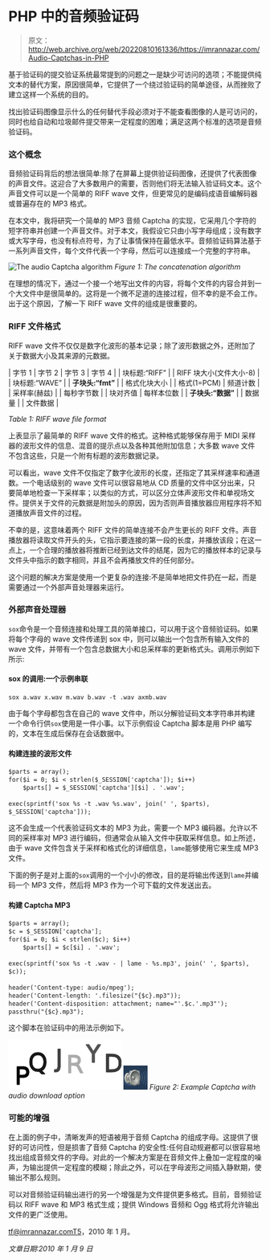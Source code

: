 # PHP 中的音频验证码

> 原文：<http://web.archive.org/web/20220810161336/https://imrannazar.com/Audio-Captchas-in-PHP>

基于验证码的提交验证系统最常提到的问题之一是缺少可访问的选项；不能提供纯文本的替代方案，原因很简单，它提供了一个绕过验证码的简单途径，从而挫败了建立这样一个系统的目的。

找出验证码图像显示什么的任何替代手段必须对于不能查看图像的人是可访问的，同时也给自动和垃圾邮件提交带来一定程度的困难；满足这两个标准的选项是音频验证码。

### 这个概念

音频验证码背后的想法很简单:除了在屏幕上提供验证码图像，还提供了代表图像的声音文件。这迎合了大多数用户的需要，否则他们将无法输入验证码文本。这个声音文件可以是一个简单的 RIFF wave 文件，但更常见的是编码成语音编解码器或普遍存在的 MP3 格式。

在本文中，我将研究一个简单的 MP3 音频 Captcha 的实现，它采用几个字符的短字符串并创建一个声音文件。对于本文，我假设它只由小写字母组成；没有数字或大写字母，也没有标点符号，为了让事情保持在最低水平。音频验证码算法基于一系列声音文件，每个文件代表一个字母，然后可以连接成一个完整的字符串。

![The audio Captcha algorithm](img/116cba47a1d26c44fbb9987832c6e6e3.png) *Figure 1: The concatenation algorithm*

在理想的情况下，通过一个接一个地写出文件的内容，将每个文件的内容合并到一个大文件中是很简单的。这将是一个微不足道的连接过程，但不幸的是不会工作。出于这个原因，了解一下 RIFF wave 文件的组成是很重要的。

### RIFF 文件格式

RIFF wave 文件不仅仅是数字化波形的基本记录；除了波形数据之外，还附加了关于数据大小及其来源的元数据。

| 字节 1 | 字节 2 | 字节 3 | 字节 4 |
| 块标题:“RIFF” |
| RIFF 块大小(文件大小-8) |
| 块标题:“WAVE” |
| **子块头:“fmt”** |
| 格式化块大小 |
| 格式(1=PCM) | 频道计数 |
| 采样率(赫兹) |
| 每秒字节数 |
| 块对齐值 | 每样本位数 |
| **子块头:“数据”** |
| 数据量 |
| 文件数据 |

*Table 1: RIFF wave file format*

上表显示了最简单的 RIFF wave 文件的格式。这种格式能够保存用于 MIDI 采样器的波形文件的信息、混音的提示点以及各种其他附加信息；大多数 wave 文件不包含这些，只是一个附有标题的波形数据记录。

可以看出，wave 文件不仅指定了数字化波形的长度，还指定了其采样速率和通道数。一个电话级别的 wave 文件可以很容易地从 CD 质量的文件中区分出来，只要简单地检查一下采样率；以类似的方式，可以区分立体声波形文件和单视场文件。提供关于文件的元数据是附加头的原因，因为否则声音播放器应用程序将不知道播放声音文件的过程。

不幸的是，这意味着两个 RIFF 文件的简单连接不会产生更长的 RIFF 文件。声音播放器将读取文件开头的头，它指示要连接的第一段的长度，并播放该段；在这一点上，一个合理的播放器将推断已经到达文件的结尾，因为它的播放样本的记录与文件头中指示的数字相同，并且不会再播放文件的任何部分。

这个问题的解决方案是使用一个更复杂的连接:不是简单地把文件扔在一起，而是需要通过一个外部声音处理器来运行。

### 外部声音处理器

`sox`命令是一个音频连接和处理工具的简单接口，可以用于这个音频验证码。如果将每个字母的 wave 文件传递到 sox 中，则可以输出一个包含所有输入文件的 wave 文件，并带有一个包含总数据大小和总采样率的更新格式头。调用示例如下所示:

#### sox 的调用:一个示例串联

```
sox a.wav x.wav m.wav b.wav -t .wav axmb.wav
```

由于每个字母都包含在自己的 wave 文件中，所以分解验证码文本字符串并构建一个命令行供`sox`使用是一件小事。以下示例假设 Captcha 脚本是用 PHP 编写的，文本在生成后保存在会话数据中。

#### 构建连接的波形文件

```
$parts = array();
for($i = 0; $i < strlen($_SESSION['captcha']); $i++)
    $parts[] = $_SESSION['captcha'][$i] . '.wav';

exec(sprintf('sox %s -t .wav %s.wav', join(' ', $parts), $_SESSION['captcha']));
```

这不会生成一个代表验证码文本的 MP3 为此，需要一个 MP3 编码器。允许以不同的采样率对 MP3 进行编码，但通常会从输入文件中获取采样信息。如上所述，由于 wave 文件包含关于采样和格式化的详细信息，`lame`能够使用它来生成 MP3 文件。

下面的例子是对上面的`sox`调用的一个小小的修改，目的是将输出传送到`lame`并编码一个 MP3 文件，然后将 MP3 作为一个可下载的文件发送出去。

#### 构建 Captcha MP3

```
$parts = array();
$c = $_SESSION['captcha'];
for($i = 0; $i < strlen($c); $i++)
    $parts[] = $c[$i] . '.wav';

exec(sprintf('sox %s -t .wav - | lame - %s.mp3', join(' ', $parts), $c));

header('Content-type: audio/mpeg');
header('Content-length: '.filesize("{$c}.mp3"));
header('Content-disposition: attachment; name="'.$c.'.mp3"');
passthru("{$c}.mp3");
```

这个脚本在验证码中的用法示例如下。

![Captcha image](img/103147f0815e6405716a231b8432b7df.png) [![Download MP3](img/1c85950ff2828687b7eebcd8ddc8972f.png)](/web/20220810161352/https://imrannazar.com/content/img/audio-captcha-pqjryd.mp3) *Figure 2: Example Captcha with audio download option*

### 可能的增强

在上面的例子中，清晰发声的短语被用于音频 Captcha 的组成字母。这提供了很好的可访问性，但是损害了音频 Captcha 的安全性:任何自动规避都可以很容易地找出组成音频文件的字母。对此的一个解决方案是在音频文件上叠加一定程度的噪声，为输出提供一定程度的模糊；除此之外，可以在字母波形之间插入静默期，使输出不那么规则。

可以对音频验证码输出进行的另一个增强是为文件提供更多格式。目前，音频验证码以 RIFF wave 和 MP3 格式生成；提供 Windows 音频和 Ogg 格式将允许输出文件的更广泛使用。

tf@imrannazar.comT5，2010 年 1 月。

*文章日期:2010 年 1 月 9 日*